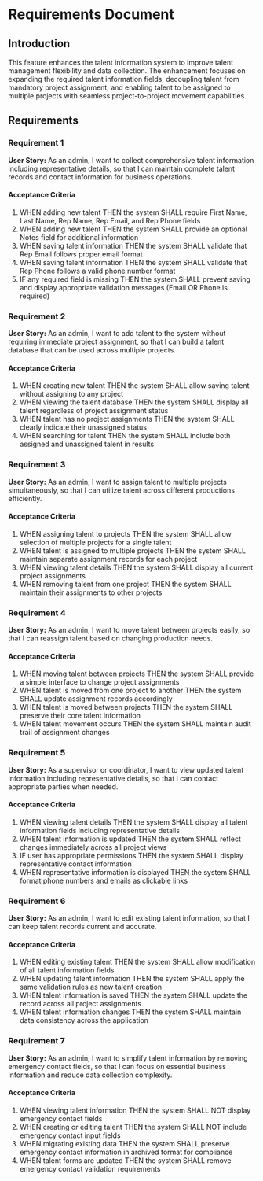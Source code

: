 # Requirements Document

## Introduction

This feature enhances the talent information system to improve talent management flexibility and data collection. The enhancement focuses on expanding the required talent information fields, decoupling talent from mandatory project assignment, and enabling talent to be assigned to multiple projects with seamless project-to-project movement capabilities.

## Requirements

### Requirement 1

**User Story:** As an admin, I want to collect comprehensive talent information including representative details, so that I can maintain complete talent records and contact information for business operations.

#### Acceptance Criteria

1. WHEN adding new talent THEN the system SHALL require First Name, Last Name, Rep Name, Rep Email, and Rep Phone fields
2. WHEN adding new talent THEN the system SHALL provide an optional Notes field for additional information
3. WHEN saving talent information THEN the system SHALL validate that Rep Email follows proper email format
4. WHEN saving talent information THEN the system SHALL validate that Rep Phone follows a valid phone number format
5. IF any required field is missing THEN the system SHALL prevent saving and display appropriate validation messages (Email OR Phone is required)

### Requirement 2

**User Story:** As an admin, I want to add talent to the system without requiring immediate project assignment, so that I can build a talent database that can be used across multiple projects.

#### Acceptance Criteria

1. WHEN creating new talent THEN the system SHALL allow saving talent without assigning to any project
2. WHEN viewing the talent database THEN the system SHALL display all talent regardless of project assignment status
3. WHEN talent has no project assignments THEN the system SHALL clearly indicate their unassigned status
4. WHEN searching for talent THEN the system SHALL include both assigned and unassigned talent in results

### Requirement 3

**User Story:** As an admin, I want to assign talent to multiple projects simultaneously, so that I can utilize talent across different productions efficiently.

#### Acceptance Criteria

1. WHEN assigning talent to projects THEN the system SHALL allow selection of multiple projects for a single talent
2. WHEN talent is assigned to multiple projects THEN the system SHALL maintain separate assignment records for each project
3. WHEN viewing talent details THEN the system SHALL display all current project assignments
4. WHEN removing talent from one project THEN the system SHALL maintain their assignments to other projects

### Requirement 4

**User Story:** As an admin, I want to move talent between projects easily, so that I can reassign talent based on changing production needs.

#### Acceptance Criteria

1. WHEN moving talent between projects THEN the system SHALL provide a simple interface to change project assignments
2. WHEN talent is moved from one project to another THEN the system SHALL update assignment records accordingly
3. WHEN talent is moved between projects THEN the system SHALL preserve their core talent information
4. WHEN talent movement occurs THEN the system SHALL maintain audit trail of assignment changes

### Requirement 5

**User Story:** As a supervisor or coordinator, I want to view updated talent information including representative details, so that I can contact appropriate parties when needed.

#### Acceptance Criteria

1. WHEN viewing talent details THEN the system SHALL display all talent information fields including representative details
2. WHEN talent information is updated THEN the system SHALL reflect changes immediately across all project views
3. IF user has appropriate permissions THEN the system SHALL display representative contact information
4. WHEN representative information is displayed THEN the system SHALL format phone numbers and emails as clickable links

### Requirement 6

**User Story:** As an admin, I want to edit existing talent information, so that I can keep talent records current and accurate.

#### Acceptance Criteria

1. WHEN editing existing talent THEN the system SHALL allow modification of all talent information fields
2. WHEN updating talent information THEN the system SHALL apply the same validation rules as new talent creation
3. WHEN talent information is saved THEN the system SHALL update the record across all project assignments
4. WHEN talent information changes THEN the system SHALL maintain data consistency across the application

### Requirement 7

**User Story:** As an admin, I want to simplify talent information by removing emergency contact fields, so that I can focus on essential business information and reduce data collection complexity.

#### Acceptance Criteria

1. WHEN viewing talent information THEN the system SHALL NOT display emergency contact fields
2. WHEN creating or editing talent THEN the system SHALL NOT include emergency contact input fields
3. WHEN migrating existing data THEN the system SHALL preserve emergency contact information in archived format for compliance
4. WHEN talent forms are updated THEN the system SHALL remove emergency contact validation requirements